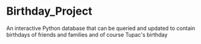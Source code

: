 # Birthday_Project
An interactive Python database that can be queried and updated to contain birthdays of friends and families and of course Tupac's birthday
